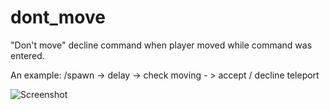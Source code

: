 # dont_move

"Don't move" decline command when player moved while command was entered.

An example: /spawn -> delay -> check moving - > accept / decline teleport

![Screenshot](https://i.ibb.co/8K8bzQW/ezgif-3-e6c35ca0d583-min.gif)